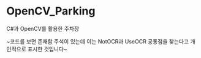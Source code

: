 # OpenCV_Parking
C#과 OpenCV를 활용한 주차장   
  
  
  
~코드를 보면 존재함 주석이 있는데 이는 NotOCR과 UseOCR 공통점을 찾는다고 개인적으로 표시한 것입니다~
